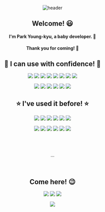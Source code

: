 <div align="center">
  
![header](https://capsule-render.vercel.app/api?type=waving&color=auto&height=300&section=header&text=Bzeromo&fontSize=90&animation=scaleIn&fontAlign=70)
  
## Welcome! 😃
  
#### I'm Park Young-kyu, a baby developer. 👶
#### Thank you for coming! 🙌

## 🌟 I can use with confidence! 🌟
  
![](https://img.shields.io/badge/JAVA-2F2625?style=flat-square&logo=CoffeeScript&logoColor=white) ![](https://img.shields.io/badge/Python-3776AB?style=flat-square&logo=Python&logoColor=white) ![](https://img.shields.io/badge/JavaScript-F7DF1E?style=flat-square&logo=JavaScript&logoColor=white ) ![](https://img.shields.io/badge/TypeScript-3178C6?style=flat-square&logo=TypeScript&logoColor=white) ![](https://img.shields.io/badge/Node.js-339933?style=flat-square&logo=Node.js&logoColor=white) ![](https://img.shields.io/badge/React-61DAFB?style=flat-square&logo=React&logoColor=white ) ![](https://img.shields.io/badge/CSS3-1572B6?style=flat-square&logo=CSS3&logoColor=white) ![](https://img.shields.io/badge/HTML5-E34F26?style=flat-square&logo=HTML5&logoColor=white)

  ![](https://img.shields.io/badge/Dart-0175C2?style=flat-square&logo=Dart&logoColor=white) ![](https://img.shields.io/badge/Flutter-02569B?style=flat-square&logo=Flutter&logoColor=white) ![](https://img.shields.io/badge/Docker-2496ED?style=flat-square&logo=Docker&logoColor=white) ![](https://img.shields.io/badge/Git-F05032?style=flat-square&logo=Git&logoColor=white) ![](https://img.shields.io/badge/Firebase-FFCA28?style=flat-square&logo=Firebase&logoColor=white) ![](https://img.shields.io/badge/Naver%20Cloud-03C75A?style=flat-square&logo=Naver&logoColor=white)
  
## ⭐ I've used it before! ⭐

![](https://img.shields.io/badge/Spring-6DB33F?style=flat-square&logo=Spring&logoColor=white) ![](https://img.shields.io/badge/MySQL-4479A1?style=flat-square&logo=MySQL&logoColor=white) ![](https://img.shields.io/badge/Firebase-FFCA28?style=flat-square&logo=Firebase&logoColor=white) ![](https://img.shields.io/badge/MySQL-4479A1?style=flat-square&logo=MySQL&logoColor=white) ![](https://img.shields.io/badge/Prometheus-E6522C?style=flat-square&logo=Prometheus&logoColor=white) ![](https://img.shields.io/badge/Grafana-F46800?style=flat-square&logo=Grafana&logoColor=white ) 

  ![](https://img.shields.io/badge/Elasticsearch-005571?style=flat-square&logo=Elasticsearch&logoColor=white) ![](https://img.shields.io/badge/Logstash-005571?style=flat-square&logo=Logstash&logoColor=white) ![](https://img.shields.io/badge/Kibana-005571?style=flat-square&logo=Kibana&logoColor=white ) ![](https://img.shields.io/badge/Jenkins-D24939?style=flat-square&logo=Jenkins&logoColor=white) ![](https://img.shields.io/badge/SonarQube-4E9BCD?style=flat-square&logo=SonarQube&logoColor=white) ![](https://img.shields.io/badge/Kubernetes-326CE5?style=flat-square&logo=Kubernetes&logoColor=white)
  
<br/>
  <br/>
  <br/>
  ...
  <br/>
  <br/>
  <br/>
  
## Come here! 😉

![](https://img.shields.io/badge/Bzeromo's%20Tech%20Blog-20C997?style=flat-square&logo=Velog&logoColor=white&link=https://velog.io/@bzeromo ) ![](https://img.shields.io/badge/Bzeromo's%20Instagram-E4405F?style=flat-square&logo=Instagram&logoColor=white&link=https://www.instagram.com/b_zero_mo/) ![]( https://img.shields.io/badge/Bzeromo's%20Life%20Blog-03C75A?style=flat-square&logo=Naver&logoColor=white&link=https://blog.naver.com/dudrb5260)



![](https://capsule-render.vercel.app/api?type=waving&color=auto&height=300&section=footer)
</div>
